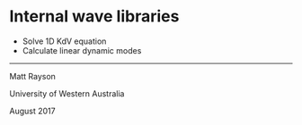# Internal wave libraries

 - Solve 1D KdV equation
 - Calculate linear dynamic modes

---

Matt Rayson

University of Western Australia

August 2017
